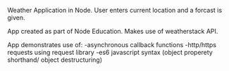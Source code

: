 Weather Application in Node. User enters current location and a forcast is given.

App created as part of Node Education. Makes use of weatherstack API.

App demonstrates use of:
-asynchronous callback functions 
-http/https requests using request library 
-es6 javascript syntax (object properety shorthand/ object destructuring) 
